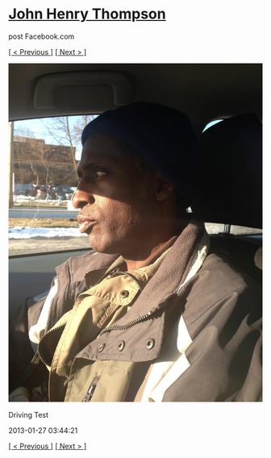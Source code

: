 # [John Henry Thompson](../README.md)
post Facebook.com

[[ < Previous ]](2013-01-27-2.md) [[ Next > ]](2013-01-21-1.md)

[![](../media/2013-01-27/Driving-Test-1.jpg)](../README.md)

Driving Test

2013-01-27 03:44:21

[[ < Previous ]](2013-01-27-2.md) [[ Next > ]](2013-01-21-1.md)